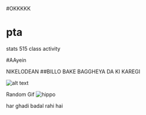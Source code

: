 #OKKKKK

# pta
stats 515 class activity

#AAyein

NIKELODEAN
##BILLO BAKE BAGGHEYA DA KI KAREGI


![alt text](https://lastfm.freetls.fastly.net/i/u/300x300/ce30c8c95026b8b4c70a83537e7ad0ed)

Random Gif
![hippo](https://media3.giphy.com/media/aUovxH8Vf9qDu/giphy.gif)

har ghadi badal rahi hai 
